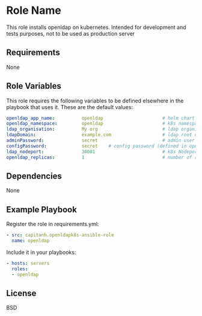 Role Name
=========
This role installs openldap on kubernetes. Intended for development and tests purposes, not to be used as production server


Requirements
------------
None

Role Variables
--------------
This role requires the following variables to be defined elsewhere in the playbook that uses it. These are the default values:
```yaml
openldap_app_name:          openldap                      # helm chart release name
openldap_namespace:         openldap                      # k8s namespace
ldap_organisation:          My org                        # ldap organisation field
ldapDomain:                 example.com                   # ldap root domain
adminPassword:              secret                        # admin user password
configPassword:             secret    # config password (defined in openldap/group_vars/all/vault.yml)
ldap_nodeport:              30001                         # k8s Nodeport to access ldap server from outside cluster
openldap_replicas:          1                             # number of replicas
```

Dependencies
------------
None

Example Playbook
----------------
Register the role in requirements.yml:
```yaml
- src: capitanh.openldapk8s-ansible-role
  name: openldap
```
Include it in your playbooks:
```yaml
- hosts: servers
  roles:
  - openldap
```

License
-------
BSD

